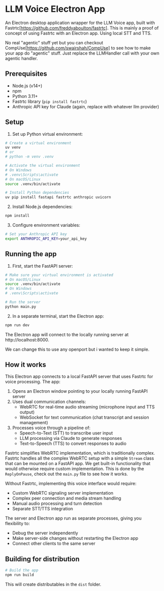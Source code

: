# LLM Voice Electron App 

An Electron desktop application wrapper for the LLM Voice app, built with Fastrtc[https://github.com/freddyaboulton/fastrtc].
This is mainly a proof of concept of using Fastrtc with an Electron app. Using local STT and TTS.

No real "agentic" stuff yet but you can checkout CompUse[https://github.com/swairshah/CompUse] 
to see how to make your app do "agentic" stuff. Just replace the LLMHandler call with
your own agentic handler.


## Prerequisites

- Node.js (v14+)
- npm 
- Python 3.11+
- Fastrtc library (`pip install fastrtc`)
- Anthropic API key for Claude (again, replace with whatever llm provider)

## Setup

1. Set up Python virtual environment:

```bash
# Create a virtual environment
uv venv
# or 
# python -m venv .venv

# Activate the virtual environment
# On Windows
# .venv\Scripts\activate
# On macOS/Linux
source .venv/bin/activate

# Install Python dependencies
uv pip install fastapi fastrtc anthropic uvicorn
```

2. Install Node.js dependencies:

```bash
npm install
```

3. Configure environment variables:

```bash
# Set your Anthropic API key
export ANTHROPIC_API_KEY=your_api_key
```

## Running the app

1. First, start the FastAPI server:

```bash
# Make sure your virtual environment is activated
# On macOS/Linux
source .venv/bin/activate
# On Windows
# .venv\Scripts\activate

# Run the server
python main.py
```

2. In a separate terminal, start the Electron app:

```bash
npm run dev
```

The Electron app will connect to the locally running server at http://localhost:8000.

We can change this to use any openport but i wanted to keep it simple.

## How it works

This Electron app connects to a local FastAPI server that uses Fastrtc for voice processing. The app:

1. Opens an Electron window pointing to your locally running FastAPI server
2. Uses dual communication channels:
   - WebRTC for real-time audio streaming (microphone input and TTS output)
   - WebSocket for text communication (chat transcript and session management)
3. Processes voice through a pipeline of:
   - Speech-to-Text (STT) to transcribe user input
   - LLM processing via Claude to generate responses
   - Text-to-Speech (TTS) to convert responses to audio

Fastrtc simplifies WebRTC implementation, which is traditionally complex. Fastrtc handles all the complex WebRTC setup with a simple `Stream` class that can be mounted on a FastAPI app. We get built-in functionality that would otherwise require custom implementation. This is done by the `ReplyOnPause`, check out the `main.py` file to see how it works.

Without Fastrtc, implementing this voice interface would require:
- Custom WebRTC signaling server implementation
- Complex peer connection and media stream handling
- Manual audio processing and turn detection
- Separate STT/TTS integration

The server and Electron app run as separate processes, giving you flexibility to:
- Debug the server independently
- Make server-side changes without restarting the Electron app
- Connect other clients to the same server

## Building for distribution

```bash
# Build the app
npm run build
```

This will create distributables in the `dist` folder.